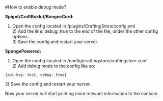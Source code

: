 #How to enable debug mode?

**Spigot/CraftBukkit/BungeeCord:**  
1) Open the config located in /plugins/CraftingStore/config.yml  
2\) Add the line: debug: true to the end of the file, under the other config options.  
3\) Save the config and restart your server.

**SpongePowered:**  
1) Open the config located in /config/craftingstore/craftingstore.conf  
2\) Add debug mode to the config like so:  
```
{api-key: test, debug: true}  
```
3\) Save the config and restart your server.

Now your server will start printing more relevant information to the console.